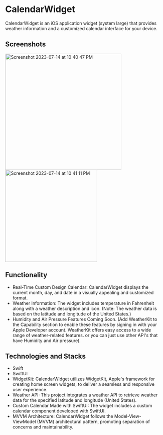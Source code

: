 # CalendarWidget
CalendarWidget is an iOS application widget (system large) that provides weather information and a customized calendar interface for your device.

## Screenshots

<img width="370" alt="Screenshot 2023-07-14 at 10 40 47 PM" src="https://github.com/Ktamim98/CalendarWidget/assets/124142522/90c15efe-07c2-4104-9c54-66b64a4643ca">
<img width="293" alt="Screenshot 2023-07-14 at 10 41 11 PM" src="https://github.com/Ktamim98/CalendarWidget/assets/124142522/171f2f1b-e1c8-4732-ab01-2c4d121e9583">



## Functionality
- Real-Time Custom Design Calendar: CalendarWidget displays the current month, day, and date in a visually appealing and customized format.
- Weather Information: The widget includes temperature in Fahrenheit along with a weather description and icon. (Note: The weather data is based on the latitude and longitude of the United States.)
- Humidity and Air Pressure Features Coming Soon. (Add WeatherKit to the Capability section to enable these features by signing in with your Apple Developer account. WeatherKit offers easy access to a wide range of weather-related features. or you can just use other API's that have Humidity and Air pressure).

## Technologies and Stacks
- Swift
- SwiftUI
- WidgetKit: CalendarWidget utilizes WidgetKit, Apple's framework for creating home screen widgets, to deliver a seamless and responsive user experience.
- Weather API: This project integrates a weather API to retrieve weather data for the specified latitude and longitude (United States).
- Custom Calendar Made with SwiftUI: The widget includes a custom calendar component developed with SwiftUI.
- MVVM Architecture: CalendarWidget follows the Model-View-ViewModel (MVVM) architectural pattern, promoting separation of concerns and maintainability.


